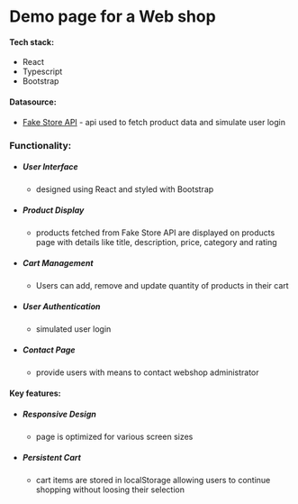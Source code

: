 # Demo page for a Web shop

#### Tech stack:
- React
- Typescript
- Bootstrap

#### Datasource:
- [Fake Store API](https://fakestoreapi.com) - api used to fetch product data and simulate user login

### Functionality:
- ##### User Interface 
	- designed using React and styled with Bootstrap
- ##### Product Display 
	- products fetched from Fake Store API are displayed on products page with details like title, description, price, category and rating
- ##### Cart Management 
	- Users can add, remove and update quantity of products in their cart
- ##### User Authentication 
	- simulated user login
- ##### Contact Page 
	- provide users with means to contact webshop administrator


#### Key features:
- ##### Responsive Design 
	- page is optimized for various screen sizes
- ##### Persistent Cart 
	- cart items are stored in localStorage allowing users to continue shopping without loosing their selection
